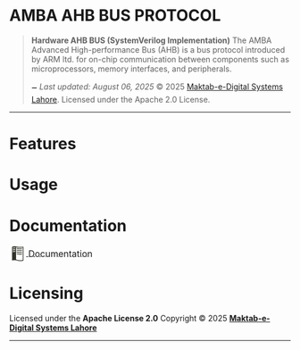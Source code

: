 # AMBA AHB BUS PROTOCOL

> **Hardware AHB BUS (SystemVerilog Implementation)**
> The AMBA Advanced High-performance Bus (AHB) is a bus protocol introduced by ARM ltd. for on-chip communication between components such as microprocessors, memory interfaces, and peripherals.
>
> 🗕️ *Last updated: August 06, 2025*
> © 2025 [Maktab-e-Digital Systems Lahore](https://github.com/meds-uet). Licensed under the Apache 2.0 License.

---

# Features

# Usage

# Documentation

<!-- [![Documentation Status](docs/images/rtdlogo.png)](https://ahb-bus-protocol.readthedocs.io/en/latest/) -->

<a href="https://ahb-bus-protocol.readthedocs.io/en/latest/">
  <img src="docs/images/rtdlogo.png" alt="AHB Block Diagram" width="30" height="30" style="vertical-align: middle;">
  <span style="font-size: 16px; vertical-align: middle;">Documentation</span>
</a>


# Licensing

Licensed under the **Apache License 2.0**
Copyright © 2025
**[Maktab-e-Digital Systems Lahore](https://github.com/meds-uet)**

---